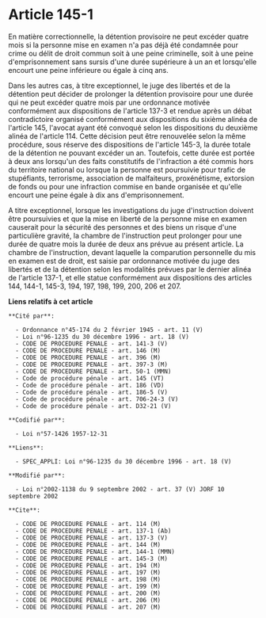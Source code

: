 # Article 145-1

En matière correctionnelle, la détention provisoire ne peut excéder quatre mois si la personne mise en examen n'a pas déjà
été condamnée pour crime ou délit de droit commun soit à une peine criminelle, soit à une peine d'emprisonnement sans sursis
d'une durée supérieure à un an et lorsqu'elle encourt une peine inférieure ou égale à cinq ans.

Dans les autres cas, à titre exceptionnel, le juge des libertés et de la détention peut décider de prolonger la détention
provisoire pour une durée qui ne peut excéder quatre mois par une ordonnance motivée conformément aux dispositions de
l'article 137-3 et rendue après un débat contradictoire organisé conformément aux dispositions du sixième alinéa de l'article
145, l'avocat ayant été convoqué selon les dispositions du deuxième alinéa de l'article 114. Cette décision peut être
renouvelée selon la même procédure, sous réserve des dispositions de l'article 145-3, la durée totale de la détention ne
pouvant excéder un an. Toutefois, cette durée est portée à deux ans lorsqu'un des faits constitutifs de l'infraction a été
commis hors du territoire national ou lorsque la personne est poursuivie pour trafic de stupéfiants, terrorisme, association
de malfaiteurs, proxénétisme, extorsion de fonds ou pour une infraction commise en bande organisée et qu'elle encourt une
peine égale à dix ans d'emprisonnement.

A titre exceptionnel, lorsque les investigations du juge d'instruction doivent être poursuivies et que la mise en liberté de
la personne mise en examen causerait pour la sécurité des personnes et des biens un risque d'une particulière gravité, la
chambre de l'instruction peut prolonger pour une durée de quatre mois la durée de deux ans prévue au présent article. La
chambre de l'instruction, devant laquelle la comparution personnelle du mis en examen est de droit, est saisie par ordonnance
motivée du juge des libertés et de la détention selon les modalités prévues par le dernier alinéa de l'article 137-1, et elle
statue conformément aux dispositions des articles 144, 144-1, 145-3, 194, 197, 198, 199, 200, 206 et 207.

**Liens relatifs à cet article**

	**Cité par**:

	  - Ordonnance n°45-174 du 2 février 1945 - art. 11 (V)
	  - Loi n°96-1235 du 30 décembre 1996 - art. 18 (V)
	  - CODE DE PROCEDURE PENALE - art. 141-3 (V)
	  - CODE DE PROCEDURE PENALE - art. 146 (M)
	  - CODE DE PROCEDURE PENALE - art. 396 (M)
	  - CODE DE PROCEDURE PENALE - art. 397-3 (M)
	  - CODE DE PROCEDURE PENALE - art. 50-1 (MMN)
	  - Code de procédure pénale - art. 145 (VT)
	  - Code de procédure pénale - art. 186 (VD)
	  - Code de procédure pénale - art. 186-5 (V)
	  - Code de procédure pénale - art. 706-24-3 (V)
	  - Code de procédure pénale - art. D32-21 (V)

	**Codifié par**:

	  - Loi n°57-1426 1957-12-31

	**Liens**:

	  - SPEC_APPLI: Loi n°96-1235 du 30 décembre 1996 - art. 18 (V)

	**Modifié par**:

	  - Loi n°2002-1138 du 9 septembre 2002 - art. 37 (V) JORF 10 septembre 2002

	**Cite**:

	  - CODE DE PROCEDURE PENALE - art. 114 (M)
	  - CODE DE PROCEDURE PENALE - art. 137-1 (Ab)
	  - CODE DE PROCEDURE PENALE - art. 137-3 (V)
	  - CODE DE PROCEDURE PENALE - art. 144 (M)
	  - CODE DE PROCEDURE PENALE - art. 144-1 (MMN)
	  - CODE DE PROCEDURE PENALE - art. 145-3 (M)
	  - CODE DE PROCEDURE PENALE - art. 194 (M)
	  - CODE DE PROCEDURE PENALE - art. 197 (M)
	  - CODE DE PROCEDURE PENALE - art. 198 (M)
	  - CODE DE PROCEDURE PENALE - art. 199 (M)
	  - CODE DE PROCEDURE PENALE - art. 200 (M)
	  - CODE DE PROCEDURE PENALE - art. 206 (M)
	  - CODE DE PROCEDURE PENALE - art. 207 (M)
